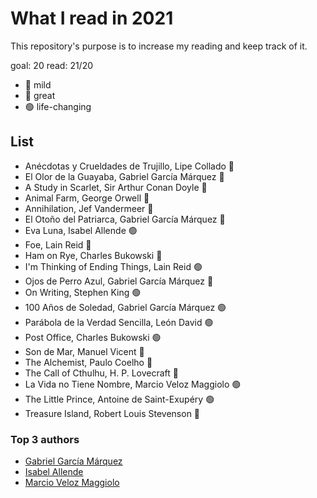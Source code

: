 # What I read in 2021

This repository's purpose is to increase my reading and keep track of it.

goal: 20
read: 21/20

- 🔴 mild
- 🔵 great
- 🟢 life-changing

## List

- Anécdotas y Crueldades de Trujillo, Lipe Collado 🔴
- El Olor de la Guayaba, Gabriel García Márquez 🔵
- A Study in Scarlet, Sir Arthur Conan Doyle 🔵
- Animal Farm, George Orwell 🔵
- Annihilation, Jef Vandermeer 🔵
- El Otoño del Patriarca, Gabriel García Márquez 🔵
- Eva Luna, Isabel Allende 🟢
- Foe, Lain Reid 🔵
- Ham on Rye, Charles Bukowski 🔵
- I'm Thinking of Ending Things, Lain Reid 🟢
- Ojos de Perro Azul, Gabriel García Márquez 🔵
- On Writing, Stephen King 🟢
- 100 Años de Soledad, Gabriel García Márquez 🟢
- Parábola de la Verdad Sencilla, León David 🟢
- Post Office, Charles Bukowski 🟢
- Son de Mar, Manuel Vicent 🔵
- The Alchemist, Paulo Coelho 🔵
- The Call of Cthulhu, H. P. Lovecraft 🔴
- La Vida no Tiene Nombre, Marcio Veloz Maggiolo 🟢
- The Little Prince, Antoine de Saint-Exupéry 🟢
- Treasure Island, Robert Louis Stevenson 🔴

### Top 3 authors

- [Gabriel García Márquez](https://en.wikipedia.org/wiki/Gabriel_Garc%C3%ADa_M%C3%A1rquez)
- [Isabel Allende](https://en.wikipedia.org/wiki/Isabel_Allende)
- [Marcio Veloz Maggiolo](https://en.wikipedia.org/wiki/Marcio_Veloz_Maggiolo)

